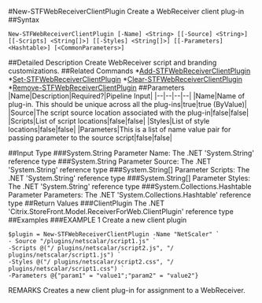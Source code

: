 #New-STFWebReceiverClientPlugin
Create a WebReceiver client plug-in
##Syntax
```New-STFWebReceiverClientPlugin [-Name] <String> [[-Source] <String>] [[-Scripts] <String[]>] [[-Styles] <String[]>] [[-Parameters] <Hashtable>] [<CommonParameters>]
```
##Detailed Description
Create WebReceiver script and branding customizations.
##Related Commands
*[Add-STFWebReceiverClientPlugin](Add-STFWebReceiverClientPlugin)
*[Set-STFWebReceiverClientPlugin](Set-STFWebReceiverClientPlugin)
*[Clear-STFWebReceiverClientPlugin](Clear-STFWebReceiverClientPlugin)
*[Remove-STFWebReceiverClientPlugin](Remove-STFWebReceiverClientPlugin)
##Parameters
|Name|Description|Required?|Pipeline Input||--|--|--|--||Name|Name of plug-in. This should be unique across all the plug-ins|true|true (ByValue)||Source|The script source location associated with the plug-in|false|false||Scripts|List of script locations|false|false||Styles|List of style locations|false|false||Parameters|This is a list of name value pair for passing parameter to the source script|false|false|##Input Type
###System.String
Parameter Name: The .NET 'System.String' reference type
###System.String
Parameter Source: The .NET 'System.String' reference type
###System.String[]
Parameter Scripts: The .NET 'System.String' reference type
###System.String[]
Parameter Styles: The .NET 'System.String' reference type
###System.Collections.Hashtable
Parameter Parameters: The .NET 'System.Collections.Hashtable' reference type
##Return Values
###ClientPlugin
The .NET 'Citrix.StoreFront.Model.ReceiverForWeb.ClientPlugin' reference type
##Examples
###EXAMPLE 1 Create a new client plugin
```$plugin = New-STFWebReceiverClientPlugin -Name "NetScaler" `
- Source "/plugins/netscalar/script1.js" `
-Scripts @("/ plugins/netscalar/script2.js", "/ plugins/netscalar/script1.js") `
-Styles @("/ plugins/netscalar/script2.css", "/ plugins/netscalar/script1.css") `
-Parameters @{"param1" = "value1";"param2" = "value2"}
```
REMARKS
Creates a new client plug-in for assignment to a WebReceiver.
